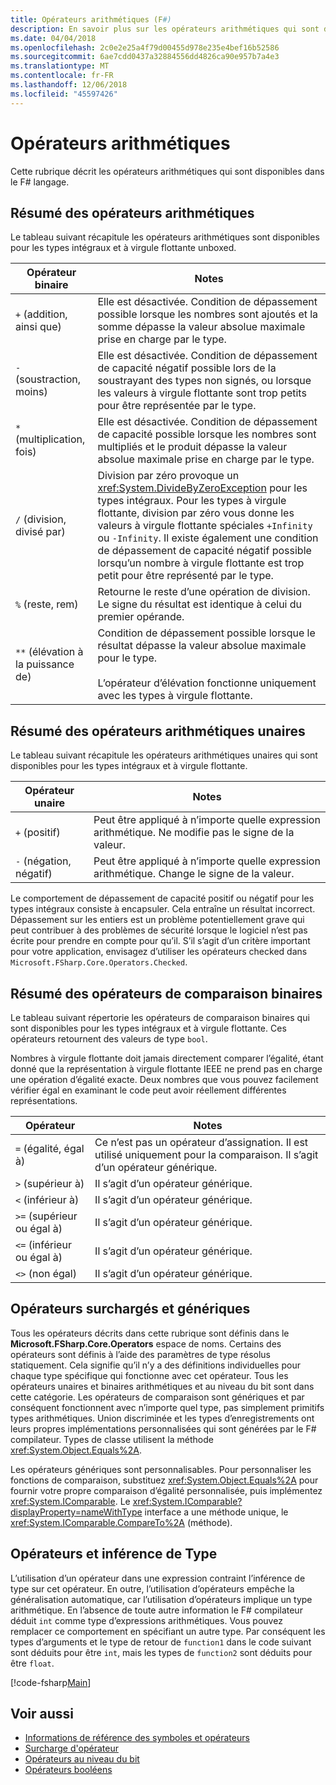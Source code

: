 ```yaml
---
title: Opérateurs arithmétiques (F#)
description: En savoir plus sur les opérateurs arithmétiques qui sont disponibles dans le F# langage de programmation.
ms.date: 04/04/2018
ms.openlocfilehash: 2c0e2e25a4f79d00455d978e235e4bef16b52586
ms.sourcegitcommit: 6ae7cdd0437a32884556dd4826ca90e957b7a4e3
ms.translationtype: MT
ms.contentlocale: fr-FR
ms.lasthandoff: 12/06/2018
ms.locfileid: "45597426"
---
```

# <a name="arithmetic-operators"></a>Opérateurs arithmétiques

Cette rubrique décrit les opérateurs arithmétiques qui sont disponibles dans le F# langage.

## <a name="summary-of-binary-arithmetic-operators"></a>Résumé des opérateurs arithmétiques

Le tableau suivant récapitule les opérateurs arithmétiques sont disponibles pour les types intégraux et à virgule flottante unboxed.

|Opérateur binaire|Notes|
|---------------|-----|
|`+` (addition, ainsi que)|Elle est désactivée. Condition de dépassement possible lorsque les nombres sont ajoutés et la somme dépasse la valeur absolue maximale prise en charge par le type.|
|`-` (soustraction, moins)|Elle est désactivée. Condition de dépassement de capacité négatif possible lors de la soustrayant des types non signés, ou lorsque les valeurs à virgule flottante sont trop petits pour être représentée par le type.|
|`*` (multiplication, fois)|Elle est désactivée. Condition de dépassement de capacité possible lorsque les nombres sont multipliés et le produit dépasse la valeur absolue maximale prise en charge par le type.|
|`/` (division, divisé par)|Division par zéro provoque un <xref:System.DivideByZeroException> pour les types intégraux. Pour les types à virgule flottante, division par zéro vous donne les valeurs à virgule flottante spéciales `+Infinity` ou `-Infinity`. Il existe également une condition de dépassement de capacité négatif possible lorsqu’un nombre à virgule flottante est trop petit pour être représenté par le type.|
|`%` (reste, rem)|Retourne le reste d’une opération de division. Le signe du résultat est identique à celui du premier opérande.|
|`**` (élévation à la puissance de)|Condition de dépassement possible lorsque le résultat dépasse la valeur absolue maximale pour le type.<br /><br />L’opérateur d’élévation fonctionne uniquement avec les types à virgule flottante.|

## <a name="summary-of-unary-arithmetic-operators"></a>Résumé des opérateurs arithmétiques unaires

Le tableau suivant récapitule les opérateurs arithmétiques unaires qui sont disponibles pour les types intégraux et à virgule flottante.

|Opérateur unaire|Notes|
|--------------|-----|
|`+` (positif)|Peut être appliqué à n’importe quelle expression arithmétique. Ne modifie pas le signe de la valeur.|
|`-` (négation, négatif)|Peut être appliqué à n’importe quelle expression arithmétique. Change le signe de la valeur.|

Le comportement de dépassement de capacité positif ou négatif pour les types intégraux consiste à encapsuler. Cela entraîne un résultat incorrect. Dépassement sur les entiers est un problème potentiellement grave qui peut contribuer à des problèmes de sécurité lorsque le logiciel n’est pas écrite pour prendre en compte pour qu’il. S’il s’agit d’un critère important pour votre application, envisagez d’utiliser les opérateurs checked dans `Microsoft.FSharp.Core.Operators.Checked`.

## <a name="summary-of-binary-comparison-operators"></a>Résumé des opérateurs de comparaison binaires

Le tableau suivant répertorie les opérateurs de comparaison binaires qui sont disponibles pour les types intégraux et à virgule flottante. Ces opérateurs retournent des valeurs de type `bool`.

Nombres à virgule flottante doit jamais directement comparer l’égalité, étant donné que la représentation à virgule flottante IEEE ne prend pas en charge une opération d’égalité exacte. Deux nombres que vous pouvez facilement vérifier égal en examinant le code peut avoir réellement différentes représentations.

|Opérateur|Notes|
|--------|-----|
|`=` (égalité, égal à)|Ce n’est pas un opérateur d’assignation. Il est utilisé uniquement pour la comparaison. Il s’agit d’un opérateur générique.|
|`>` (supérieur à)|Il s’agit d’un opérateur générique.|
|`<` (inférieur à)|Il s’agit d’un opérateur générique.|
|`>=` (supérieur ou égal à)|Il s’agit d’un opérateur générique.|
|`<=` (inférieur ou égal à)|Il s’agit d’un opérateur générique.|
|`<>` (non égal)|Il s’agit d’un opérateur générique.|

## <a name="overloaded-and-generic-operators"></a>Opérateurs surchargés et génériques

Tous les opérateurs décrits dans cette rubrique sont définis dans le **Microsoft.FSharp.Core.Operators** espace de noms. Certains des opérateurs sont définis à l’aide des paramètres de type résolus statiquement. Cela signifie qu’il n’y a des définitions individuelles pour chaque type spécifique qui fonctionne avec cet opérateur. Tous les opérateurs unaires et binaires arithmétiques et au niveau du bit sont dans cette catégorie. Les opérateurs de comparaison sont génériques et par conséquent fonctionnent avec n’importe quel type, pas simplement primitifs types arithmétiques. Union discriminée et les types d’enregistrements ont leurs propres implémentations personnalisées qui sont générées par le F# compilateur. Types de classe utilisent la méthode <xref:System.Object.Equals%2A>.

Les opérateurs génériques sont personnalisables. Pour personnaliser les fonctions de comparaison, substituez <xref:System.Object.Equals%2A> pour fournir votre propre comparaison d’égalité personnalisée, puis implémentez <xref:System.IComparable>. Le <xref:System.IComparable?displayProperty=nameWithType> interface a une méthode unique, le <xref:System.IComparable.CompareTo%2A> (méthode).

## <a name="operators-and-type-inference"></a>Opérateurs et inférence de Type

L’utilisation d’un opérateur dans une expression contraint l’inférence de type sur cet opérateur. En outre, l’utilisation d’opérateurs empêche la généralisation automatique, car l’utilisation d’opérateurs implique un type arithmétique. En l’absence de toute autre information le F# compilateur déduit `int` comme type d’expressions arithmétiques. Vous pouvez remplacer ce comportement en spécifiant un autre type. Par conséquent les types d’arguments et le type de retour de `function1` dans le code suivant sont déduits pour être `int`, mais les types de `function2` sont déduits pour être `float`.

[!code-fsharp[Main](../../../../samples/snippets/fsharp/lang-ref-1/snippet3501.fs)]

## <a name="see-also"></a>Voir aussi

- [Informations de référence des symboles et opérateurs](index.md)
- [Surcharge d'opérateur](../operator-overloading.md)
- [Opérateurs au niveau du bit](bitwise-operators.md)
- [Opérateurs booléens](boolean-operators.md)
